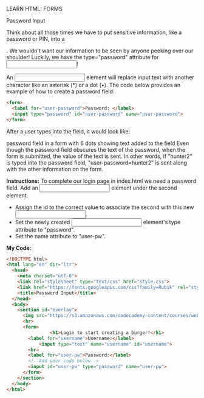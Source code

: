 LEARN HTML: FORMS

Password Input

Think about all those times we have to put sensitive information, like a password or PIN, into a <form>. We wouldn't want our information to be seen by anyone peeking over our shoulder! Luckily, we have the type="password" attribute for <input>!

An <input type ="password"> element will replace input text with another character like an asterisk (*) or a dot (•). The code below provides an example of how to create a password field:
```html
<form>
  <label for="user-password">Password: </label>
  <input type="password" id="user-password" name="user-password">
</form>
```
After a user types into the field, it would look like:

password field in a form with 6 dots showing text added to the field
Even though the password field obscures the text of the password, when the form is submitted, the value of the text is sent. In other words, if "hunter2" is typed into the password field, "user-password=hunter2" is sent along with the other information on the form.

**Instructions:**
To complete our login page in index.html we need a password field. Add an <input> element under the second <label> element.

* Assign the id to the correct value to associate the second <label> with this new <input>.
* Set the newly created <input> element's type attribute to "password".
* Set the name attribute to "user-pw".

**My Code:**
```html
<!DOCTYPE html>
<html lang="en" dir="ltr">
  <head>
    <meta charset="utf-8">
    <link rel="stylesheet" type="text/css" href="style.css">
    <link href="https://fonts.googleapis.com/css?family=Rubik" rel="stylesheet">
    <title>Password Input</title>
  </head>
  <body>
    <section id="overlay">
      <img src="https://s3.amazonaws.com/codecademy-content/courses/web-101/unit-6/htmlcss1-img_burger-logo.svg" alt="Davie's Burgers Logo" id="logo">
      <hr>
      <form>
				<h1>Login to start creating a burger!</h1>
        <label for="username">Username:</label>
  			<input type="text" name="username" id="username">
        <br>
        <label for="user-pw">Password:</label>
        <!--Add your code below-->
        <input id="user-pw" type="password" name="user-pw">
      </form>
    </section>
  </body>
</html>
```
